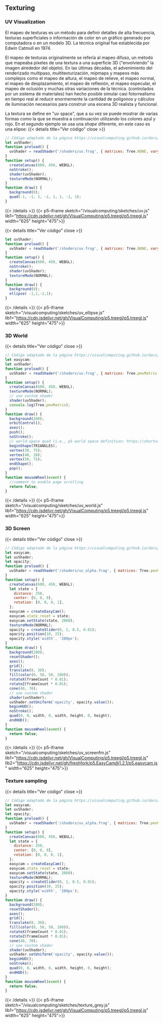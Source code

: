 ## Texturing

### UV Visualization

El mapeo de texturas es un método para definir detalles de alta frecuencia, texturas superficiales o información de color en un gráfico generado por computadora o en un modelo 3D. La técnica original fue establecida por Edwin Catmull en 1974.

El mapeo de texturas originalmente se refería al mapeo difuso, un método que mapeaba píxeles de una textura a una superficie 3D ("envolviendo" la imagen alrededor del objeto). En las últimas décadas, el advenimiento del renderizado multipaso, multitexturización, mipmaps y mapeos más complejos como el mapeo de altura, el mapeo de relieve, el mapeo normal, el mapeo de desplazamiento, el mapeo de reflexión, el mapeo especular, el mapeo de oclusión y muchas otras variaciones de la técnica. (controlados por un sistema de materiales) han hecho posible simular casi fotorrealismo en tiempo real al reducir enormemente la cantidad de polígonos y cálculos de iluminación necesarios para construir una escena 3D realista y funcional.

La textura se define en "uv space", que a su vez se puede mostrar de varias formas como la que se muestra a continuación utilizando los colores azul y rojo. En el segundo ejemplo se usa una *shape* diferente, en este caso es una elipse:
{{< details title="Ver código" close >}}
```js
// Código adaptado de la página https://visualcomputing.github.io/docs/shaders/texturing/
let uvShader;
function preload() {
  uvShader = readShader('/shaders/uv.frag', { matrices: Tree.NONE, varyings: Tree.texcoords2 });
}
function setup() {
  createCanvas(600, 450, WEBGL);
  noStroke();
  shader(uvShader);
  textureMode(NORMAL);
}
function draw() {
  background(0);
  quad(-1, -1, 1, -1, 1, 1, -1, 1);
}
```
{{< /details >}}
{{< p5-iframe sketch="/visualcomputing/sketches/uv.js" lib1="https://cdn.jsdelivr.net/gh/VisualComputing/p5.treegl/p5.treegl.js" width="625" height="475">}}


{{< details title="Ver código" close >}}
```js
let uvShader;
function preload() {
  uvShader = readShader('/shaders/uv.frag', { matrices: Tree.NONE, varyings: Tree.texcoords2 });
}
function setup() {
  createCanvas(600, 450, WEBGL);
  noStroke();
  shader(uvShader);
  textureMode(NORMAL);
}
function draw() {
  background(0);
  ellipse( -1,1,-1,1);
}
```
{{< /details >}}
{{< p5-iframe sketch="/visualcomputing/sketches/uv_ellipse.js" lib1="https://cdn.jsdelivr.net/gh/VisualComputing/p5.treegl/p5.treegl.js" width="625" height="475">}}

### 3D World
{{< details title="Ver código" close >}}
```js
// Código adaptado de la página https://visualcomputing.github.io/docs/shaders/texturing/
let easycam;
let uvShader;
function preload() {
  uvShader = readShader('/shaders/uv.frag', { matrices: Tree.pmvMatrix, varyings: Tree.texcoords2 });
}
function setup() {
  createCanvas(600, 450, WEBGL);
  textureMode(NORMAL);
  // use custom shader
  shader(uvShader);
  console.log(Tree.pmvMatrix);
}
function draw() {
  background(200);
  orbitControl();
  axes();
  push();
  noStroke();
  // world-space quad (i.e., p5 world space definition: https://shorturl.at/dhCK2)
  beginShape(TRIANGLES);
  vertex(30, 75);
  vertex(40, 20);
  vertex(50, 75);
  endShape();
  pop();
}
function mouseWheel(event) {
  //comment to enable page scrolling
  return false;
}
```
{{< /details >}}
{{< p5-iframe sketch="/visualcomputing/sketches/uv_world.js" lib1="https://cdn.jsdelivr.net/gh/VisualComputing/p5.treegl/p5.treegl.js" width="625" height="475">}}

### 3D Screen
{{< details title="Ver código" close >}}
```js
// Código adaptado de la página https://visualcomputing.github.io/docs/shaders/texturing/
let easycam;
let uvShader;
let opacity;
function preload() {
  uvShader = readShader('/shaders/uv_alpha.frag', { matrices: Tree.pmvMatrix, varyings: Tree.texcoords2 });
}
function setup() {
  createCanvas(600, 450, WEBGL);
  let state = {
    distance: 250,
    center: [0, 0, 0],
    rotation: [0, 0, 0, 1],
  };
  easycam = createEasyCam();
  easycam.state_reset = state;
  easycam.setState(state, 2000);
  textureMode(NORMAL);
  opacity = createSlider(0, 1, 0.5, 0.01);
  opacity.position(10, 25);
  opacity.style('width', '280px');
}
function draw() {
  background(200);
  resetShader();
  axes();
  grid();
  translate(0, 30);
  fill(color(0, 50, 50, 200));
  rotateX(frameCount * 0.01);
  rotateZ(frameCount * 0.01);
  cone(40, 70);
  // use custom shader
  shader(uvShader);
  uvShader.setUniform('opacity', opacity.value());
  beginHUD();
  noStroke();
  quad(0, 0, width, 0, width, height, 0, height);
  endHUD();
}
function mouseWheel(event) {
  return false;
}
```
{{< /details >}}
{{< p5-iframe sketch="/visualcomputing/sketches/uv_screenfm.js" lib1="https://cdn.jsdelivr.net/gh/VisualComputing/p5.treegl/p5.treegl.js" lib2="https://cdn.jsdelivr.net/gh/freshfork/p5.EasyCam@1.2.1/p5.easycam.js" width="625" height="475">}}



### Texture sampling
{{< details title="Ver código" close >}}
```js
// Código adaptado de la página https://visualcomputing.github.io/docs/shaders/texturing/
let easycam;
let uvShader;
let opacity;
function preload() {
  uvShader = readShader('/shaders/uv_alpha.frag', { matrices: Tree.pmvMatrix, varyings: Tree.texcoords2 });
}
function setup() {
  createCanvas(600, 450, WEBGL);
  let state = {
    distance: 250,
    center: [0, 0, 0],
    rotation: [0, 0, 0, 1],
  };
  easycam = createEasyCam();
  easycam.state_reset = state;
  easycam.setState(state, 2000);
  textureMode(NORMAL);
  opacity = createSlider(0, 1, 0.5, 0.01);
  opacity.position(10, 25);
  opacity.style('width', '280px');
}
function draw() {
  background(200);
  resetShader();
  axes();
  grid();
  translate(0, 30);
  fill(color(0, 50, 50, 200));
  rotateX(frameCount * 0.01);
  rotateZ(frameCount * 0.01);
  cone(40, 70);
  // use custom shader
  shader(uvShader);
  uvShader.setUniform('opacity', opacity.value());
  beginHUD();
  noStroke();
  quad(0, 0, width, 0, width, height, 0, height);
  endHUD();
}
function mouseWheel(event) {
  return false;
}
```
{{< /details >}}
{{< p5-iframe sketch="/visualcomputing/sketches/texture_grey.js" lib1="https://cdn.jsdelivr.net/gh/VisualComputing/p5.treegl/p5.treegl.js"  width="625" height="475">}}

